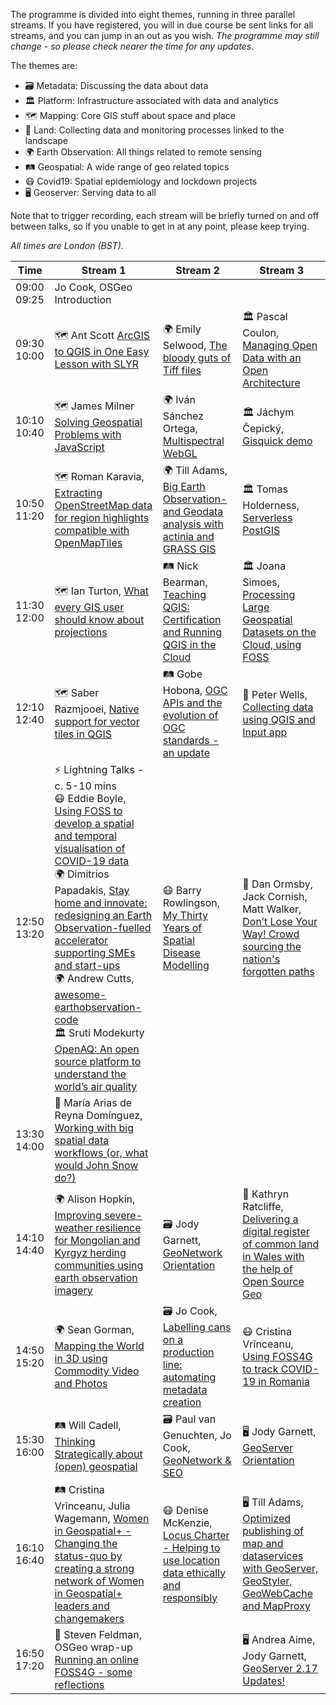 The programme is divided into eight themes, running in three parallel streams. If you have registered, you will in due course be sent links for all streams, and you can jump in an out as you wish. _The programme may still change - so please check nearer the time for any updates_.

The themes are:
* 🗃️ Metadata: Discussing the data about data
* 🏛️ Platform: Infrastructure associated with data and analytics
* 🗺️ Mapping: Core GIS stuff about space and place
* 🚜 Land: Collecting data and monitoring processes linked to the landscape
* 🌍 Earth Observation: All things related to remote sensing
* 🛤️ Geospatial: A wide range of geo related topics
* 😷 Covid19: Spatial epidemiology and lockdown projects 
* 🖥️ Geoserver: Serving data to all 

Note that to trigger recording, each stream will be briefly turned on and off between talks, so if you unable to get in at any point, please keep trying.

*All times are London (BST).*

| Time  | Stream 1  | Stream 2  | Stream 3  |
| ------------- |----------| -------------| -------------|
| 09:00	09:25 | Jo Cook, OSGeo Introduction || |
| 09:30	10:00 |🗺️ Ant Scott [ArcGIS to QGIS in One Easy Lesson with SLYR](https://uk.osgeo.org/foss4gukonline2020/sessions.html#arcgis-to-qgis-in-one-easy-lesson-demo) |🌍 Emily Selwood, [The bloody guts of Tiff files](https://uk.osgeo.org/foss4gukonline2020/sessions.html#the-bloody-guts-of-tiff-files-presentation)|🏛️ Pascal Coulon, [Managing Open Data with an Open Architecture](https://uk.osgeo.org/foss4gukonline2020/sessions.html#managing-open-data-with-an-open-architecture-demo)|
| 10:10	10:40 |🗺️ James Milner	[Solving Geospatial Problems with JavaScript](https://uk.osgeo.org/foss4gukonline2020/sessions.html#solving-geospatial-problems-with-javascript-presentation)|🌍 Iván Sánchez Ortega, [Multispectral WebGL](https://uk.osgeo.org/foss4gukonline2020/sessions.html#multispectral-webgl-demo)|🏛️ Jáchym Čepický, [Gisquick demo](https://uk.osgeo.org/foss4gukonline2020/sessions.html#gisquick-demo-presentation-demo)|
| 10:50	11:20 |🗺️ Roman Karavia, [Extracting OpenStreetMap data for region highlights compatible with OpenMapTiles](https://uk.osgeo.org/foss4gukonline2020/sessions.html#extracting-openstreetmap-data-for-region-highlights-compatible-with-openmaptiles-presentation)|🌍 Till Adams, [Big Earth Observation- and Geodata analysis with actinia and GRASS GIS](https://uk.osgeo.org/foss4gukonline2020/sessions.html#big-earth-observation--and-geodata-analysis-with-actinia-and-grass-gis-presentation)|🏛️ Tomas Holderness, [Serverless PostGIS](https://uk.osgeo.org/foss4gukonline2020/sessions.html#serverless-postgis-demo)| 
| 11:30	12:00 |🗺️ Ian Turton, [What every GIS user should know about projections](https://uk.osgeo.org/foss4gukonline2020/sessions.html#what-every-gis-user-should-know-about-projections-presentation)|🛤️ Nick Bearman, [Teaching QGIS: Certification and Running QGIS in the Cloud](https://uk.osgeo.org/foss4gukonline2020/sessions.html#teaching-qgis-certification-and-running-qgis-in-the-cloud-presentation)|🏛️ Joana Simoes, [Processing Large Geospatial Datasets on the Cloud, using FOSS](https://uk.osgeo.org/foss4gukonline2020/sessions.html#processing-large-geospatial-datasets-on-the-cloud-using-foss-presentation)|
| 12:10	12:40 |🗺️ Saber Razmjooei, [Native support for vector tiles in QGIS ](https://uk.osgeo.org/foss4gukonline2020/sessions.html#native-support-for-vector-tiles-in-qgis-presentation)|🛤️ Gobe Hobona, [OGC APIs and the evolution of OGC standards - an update](https://uk.osgeo.org/foss4gukonline2020/sessions.html#ogc-apis-and-the-evolution-of-ogc-standards---an-update-presentation)|🚜 Peter Wells, [Collecting data using QGIS and Input app](https://uk.osgeo.org/foss4gukonline2020/sessions.html#collecting-data-using-qgis-and-input-app-demo)|
| 12:50	13:20 |⚡ Lightning	Talks - c. 5-10 mins <br/>😷 Eddie Boyle, [Using FOSS to develop a spatial and temporal visualisation of COVID-19 data](https://uk.osgeo.org/foss4gukonline2020/sessions.html#using-foss-to-develop-a-spatial-and-temporal-visualisation-of-covid-19-data-lightning-talk)<br/>🌍 Dimitrios Papadakis, [Stay home and innovate: redesigning an Earth Observation-fuelled accelerator supporting SMEs and start-ups](https://uk.osgeo.org/foss4gukonline2020/sessions.html#stay-home-and-innovate-redesigning-an-earth-observation-fuelled-accelerator-supporting-smes-and-start-ups-lightning-talk)<br/>🌍 Andrew Cutts, [awesome-earthobservation-code](https://uk.osgeo.org/foss4gukonline2020/sessions.html#awesome-earthobservation-code-lightning-talk)<br/>🏛️ Sruti Modekurty [OpenAQ: An open source platform to understand the world’s air quality](https://uk.osgeo.org/foss4gukonline2020/sessions.html#openaq-an-open-source-platform-to-understand-the-worlds-air-quality-lightning-talk)|😷 Barry Rowlingson, [My Thirty Years of Spatial Disease Modelling](https://uk.osgeo.org/foss4gukonline2020/sessions.html#my-thirty-years-of-spatial-disease-modelling-presentation)|🚜 Dan Ormsby, Jack Cornish, Matt Walker, [Don’t Lose Your Way! Crowd sourcing the nation's forgotten paths](https://uk.osgeo.org/foss4gukonline2020/sessions.html#dont-lose-your-way--crowd-sourcing-the-nations-forgotten-paths-presentation)|
| 13:30	14:00 |🔑 María Arias de Reyna Domínguez, [Working with big spatial data workflows (or, what would John Snow do?)](https://uk.osgeo.org/foss4gukonline2020/sessions.html#working-with-big-spatial-data-workflows-or-what-would-john-snow-do-keynote)| |||
| 14:10	14:40 |🌍 Alison Hopkin, [Improving severe-weather resilience for Mongolian and Kyrgyz herding communities using earth observation imagery](https://uk.osgeo.org/foss4gukonline2020/sessions.html#improving-severe-weather-resilience-for-mongolian-and-kyrgyz-herding-communities-using-earth-observation-imagery-presentation)|🗃️ Jody Garnett, [GeoNetwork Orientation](https://uk.osgeo.org/foss4gukonline2020/sessions.html#geonetwork-orientation-presentation)|🚜 Kathryn Ratcliffe, [Delivering a digital register of common land in Wales with the help of Open Source Geo](https://uk.osgeo.org/foss4gukonline2020/sessions.html#delivering-a-digital-register-of-common-land-in-wales-with-the-help-of-open-source-geo-demo)|
| 14:50	15:20 |🌍 Sean Gorman, [Mapping the World in 3D using Commodity Video and Photos](https://uk.osgeo.org/foss4gukonline2020/sessions.html#mapping-the-world-in-3d-using-commodity-video-and-photos-presentation)| 🗃️ Jo Cook, [Labelling cans on a production line: automating metadata creation](https://uk.osgeo.org/foss4gukonline2020/sessions.html#labelling-cans-on-a-production-line-automating-metadata-creation-demo)|😷 Cristina Vrînceanu, [Using FOSS4G to track COVID-19 in Romania](https://uk.osgeo.org/foss4gukonline2020/sessions.html#using-foss4g-to-track-covid-19-in-romania-demo)| 
| 15:30	16:00 |🛤️ Will Cadell, [Thinking Strategically about (open) geospatial](https://uk.osgeo.org/foss4gukonline2020/sessions.html#thinking-strategically-about-open-geospatial-presentation)|🗃️ Paul van Genuchten, Jo Cook, [GeoNetwork & SEO](https://uk.osgeo.org/foss4gukonline2020/sessions.html#geonetwork--seo-presentation)|🖥️ Jody Garnett, [GeoServer Orientation](https://uk.osgeo.org/foss4gukonline2020/sessions.html#geoserver-orientation-presentation)|
| 16:10	16:40 |🛤️ Cristina Vrînceanu, Julia Wagemann, [Women in Geospatial+ - Changing the status-quo by creating a strong network of Women in Geospatial+ leaders and changemakers](https://uk.osgeo.org/foss4gukonline2020/sessions.html#women-in-geospatial---changing-the-status-quo-by-creating-a-strong-network-of-women-in-geospatial-leaders-and-changemakers-presentation)|😷 Denise McKenzie, [Locus Charter - Helping to use location data ethically and responsibly](https://uk.osgeo.org/foss4gukonline2020/sessions.html#locus-charter---helping-to-use-location-data-ethically-and-responsibly-presentation)|🖥️ Till Adams, [Optimized publishing of map and dataservices with GeoServer, GeoStyler, GeoWebCache and MapProxy](https://uk.osgeo.org/foss4gukonline2020/sessions.html#optimized-publishing-of-map-and-dataservices-with-geoserver-geostyler-geowebcache-and-mapproxy-presentation)|
| 16:50	17:20 |🔑 Steven Feldman, OSGeo wrap-up [Running an online FOSS4G - some reflections](https://uk.osgeo.org/foss4gukonline2020/sessions.html#running-an-online-foss4g---some-reflections-keynote)| |🖥️ Andrea Aime, Jody Garnett, [GeoServer 2.17 Updates!](https://uk.osgeo.org/foss4gukonline2020/sessions.html#geoserver-217-updatespresentation)|
